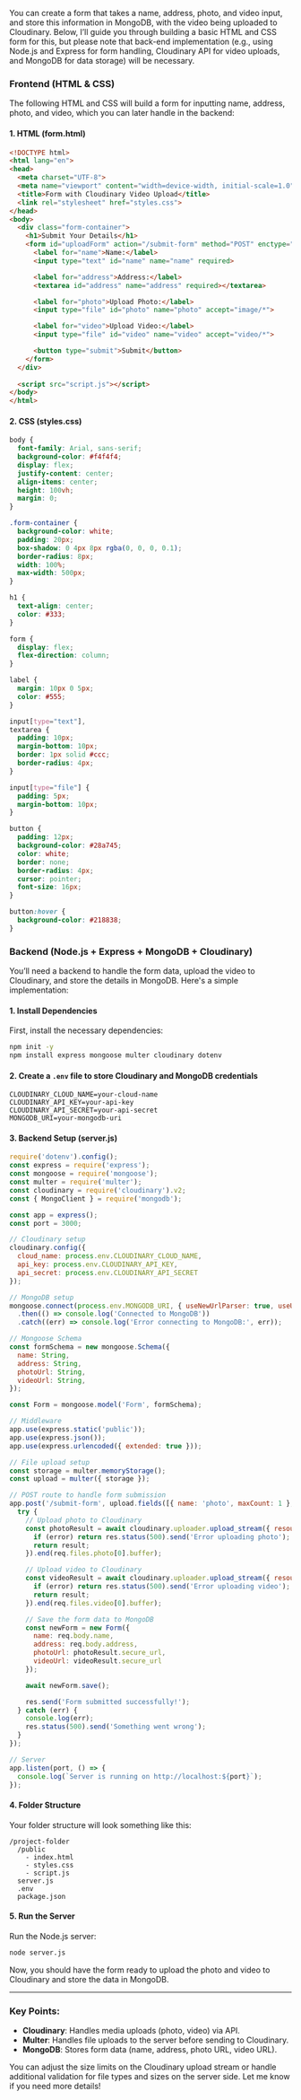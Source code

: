 You can create a form that takes a name, address, photo, and video input, and store this information in MongoDB, with the video being uploaded to Cloudinary. Below, I’ll guide you through building a basic HTML and CSS form for this, but please note that back-end implementation (e.g., using Node.js and Express for form handling, Cloudinary API for video uploads, and MongoDB for data storage) will be necessary.

### Frontend (HTML & CSS)
The following HTML and CSS will build a form for inputting name, address, photo, and video, which you can later handle in the backend:

#### 1. HTML (form.html)

```html
<!DOCTYPE html>
<html lang="en">
<head>
  <meta charset="UTF-8">
  <meta name="viewport" content="width=device-width, initial-scale=1.0">
  <title>Form with Cloudinary Video Upload</title>
  <link rel="stylesheet" href="styles.css">
</head>
<body>
  <div class="form-container">
    <h1>Submit Your Details</h1>
    <form id="uploadForm" action="/submit-form" method="POST" enctype="multipart/form-data">
      <label for="name">Name:</label>
      <input type="text" id="name" name="name" required>

      <label for="address">Address:</label>
      <textarea id="address" name="address" required></textarea>

      <label for="photo">Upload Photo:</label>
      <input type="file" id="photo" name="photo" accept="image/*">

      <label for="video">Upload Video:</label>
      <input type="file" id="video" name="video" accept="video/*">

      <button type="submit">Submit</button>
    </form>
  </div>
  
  <script src="script.js"></script>
</body>
</html>
```

#### 2. CSS (styles.css)

```css
body {
  font-family: Arial, sans-serif;
  background-color: #f4f4f4;
  display: flex;
  justify-content: center;
  align-items: center;
  height: 100vh;
  margin: 0;
}

.form-container {
  background-color: white;
  padding: 20px;
  box-shadow: 0 4px 8px rgba(0, 0, 0, 0.1);
  border-radius: 8px;
  width: 100%;
  max-width: 500px;
}

h1 {
  text-align: center;
  color: #333;
}

form {
  display: flex;
  flex-direction: column;
}

label {
  margin: 10px 0 5px;
  color: #555;
}

input[type="text"],
textarea {
  padding: 10px;
  margin-bottom: 10px;
  border: 1px solid #ccc;
  border-radius: 4px;
}

input[type="file"] {
  padding: 5px;
  margin-bottom: 10px;
}

button {
  padding: 12px;
  background-color: #28a745;
  color: white;
  border: none;
  border-radius: 4px;
  cursor: pointer;
  font-size: 16px;
}

button:hover {
  background-color: #218838;
}
```

### Backend (Node.js + Express + MongoDB + Cloudinary)
You’ll need a backend to handle the form data, upload the video to Cloudinary, and store the details in MongoDB. Here's a simple implementation:

#### 1. Install Dependencies
First, install the necessary dependencies:

```bash
npm init -y
npm install express mongoose multer cloudinary dotenv
```

#### 2. Create a `.env` file to store Cloudinary and MongoDB credentials

```plaintext
CLOUDINARY_CLOUD_NAME=your-cloud-name
CLOUDINARY_API_KEY=your-api-key
CLOUDINARY_API_SECRET=your-api-secret
MONGODB_URI=your-mongodb-uri
```

#### 3. Backend Setup (server.js)

```javascript
require('dotenv').config();
const express = require('express');
const mongoose = require('mongoose');
const multer = require('multer');
const cloudinary = require('cloudinary').v2;
const { MongoClient } = require('mongodb');

const app = express();
const port = 3000;

// Cloudinary setup
cloudinary.config({
  cloud_name: process.env.CLOUDINARY_CLOUD_NAME,
  api_key: process.env.CLOUDINARY_API_KEY,
  api_secret: process.env.CLOUDINARY_API_SECRET
});

// MongoDB setup
mongoose.connect(process.env.MONGODB_URI, { useNewUrlParser: true, useUnifiedTopology: true })
  .then(() => console.log('Connected to MongoDB'))
  .catch((err) => console.log('Error connecting to MongoDB:', err));

// Mongoose Schema
const formSchema = new mongoose.Schema({
  name: String,
  address: String,
  photoUrl: String,
  videoUrl: String,
});

const Form = mongoose.model('Form', formSchema);

// Middleware
app.use(express.static('public'));
app.use(express.json());
app.use(express.urlencoded({ extended: true }));

// File upload setup
const storage = multer.memoryStorage();
const upload = multer({ storage });

// POST route to handle form submission
app.post('/submit-form', upload.fields([{ name: 'photo', maxCount: 1 }, { name: 'video', maxCount: 1 }]), async (req, res) => {
  try {
    // Upload photo to Cloudinary
    const photoResult = await cloudinary.uploader.upload_stream({ resource_type: 'image' }, (error, result) => {
      if (error) return res.status(500).send('Error uploading photo');
      return result;
    }).end(req.files.photo[0].buffer);

    // Upload video to Cloudinary
    const videoResult = await cloudinary.uploader.upload_stream({ resource_type: 'video' }, (error, result) => {
      if (error) return res.status(500).send('Error uploading video');
      return result;
    }).end(req.files.video[0].buffer);

    // Save the form data to MongoDB
    const newForm = new Form({
      name: req.body.name,
      address: req.body.address,
      photoUrl: photoResult.secure_url,
      videoUrl: videoResult.secure_url
    });

    await newForm.save();

    res.send('Form submitted successfully!');
  } catch (err) {
    console.log(err);
    res.status(500).send('Something went wrong');
  }
});

// Server
app.listen(port, () => {
  console.log(`Server is running on http://localhost:${port}`);
});
```

#### 4. Folder Structure

Your folder structure will look something like this:

```
/project-folder
  /public
    - index.html
    - styles.css
    - script.js
  server.js
  .env
  package.json
```

#### 5. Run the Server

Run the Node.js server:

```bash
node server.js
```

Now, you should have the form ready to upload the photo and video to Cloudinary and store the data in MongoDB.

---

### Key Points:
- **Cloudinary**: Handles media uploads (photo, video) via API.
- **Multer**: Handles file uploads to the server before sending to Cloudinary.
- **MongoDB**: Stores form data (name, address, photo URL, video URL).

You can adjust the size limits on the Cloudinary upload stream or handle additional validation for file types and sizes on the server side. Let me know if you need more details!